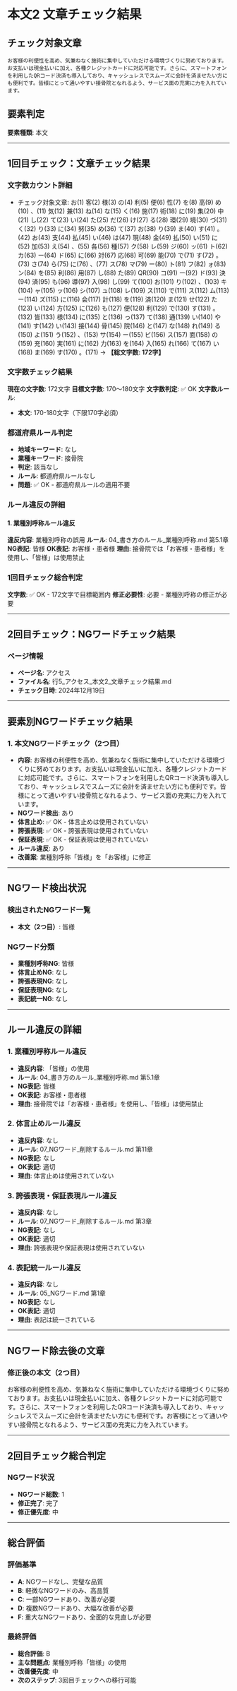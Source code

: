 # 本文2 文章チェック結果

## チェック対象文章
```
お客様の利便性を高め、気兼ねなく施術に集中していただける環境づくりに努めております。お支払いは現金払いに加え、各種クレジットカードに対応可能です。さらに、スマートフォンを利用したQRコード決済も導入しており、キャッシュレスでスムーズに会計を済ませたい方にも便利です。皆様にとって通いやすい接骨院となれるよう、サービス面の充実に力を入れています。
```

## 要素判定
**要素種類**: 本文

---

## 1回目チェック：文章チェック結果

### 文字数カウント詳細
- チェック対象文章: お(1) 客(2) 様(3) の(4) 利(5) 便(6) 性(7) を(8) 高(9) め(10) 、(11) 気(12) 兼(13) ね(14) な(15) く(16) 施(17) 術(18) に(19) 集(20) 中(21) し(22) て(23) い(24) た(25) だ(26) け(27) る(28) 環(29) 境(30) づ(31) く(32) り(33) に(34) 努(35) め(36) て(37) お(38) り(39) ま(40) す(41) 。(42) お(43) 支(44) 払(45) い(46) は(47) 現(48) 金(49) 払(50) い(51) に(52) 加(53) え(54) 、(55) 各(56) 種(57) ク(58) レ(59) ジ(60) ッ(61) ト(62) カ(63) ー(64) ド(65) に(66) 対(67) 応(68) 可(69) 能(70) で(71) す(72) 。(73) さ(74) ら(75) に(76) 、(77) ス(78) マ(79) ー(80) ト(81) フ(82) ォ(83) ン(84) を(85) 利(86) 用(87) し(88) た(89) QR(90) コ(91) ー(92) ド(93) 決(94) 済(95) も(96) 導(97) 入(98) し(99) て(100) お(101) り(102) 、(103) キ(104) ャ(105) ッ(106) シ(107) ュ(108) レ(109) ス(110) で(111) ス(112) ム(113) ー(114) ズ(115) に(116) 会(117) 計(118) を(119) 済(120) ま(121) せ(122) た(123) い(124) 方(125) に(126) も(127) 便(128) 利(129) で(130) す(131) 。(132) 皆(133) 様(134) に(135) と(136) っ(137) て(138) 通(139) い(140) や(141) す(142) い(143) 接(144) 骨(145) 院(146) と(147) な(148) れ(149) る(150) よ(151) う(152) 、(153) サ(154) ー(155) ビ(156) ス(157) 面(158) の(159) 充(160) 実(161) に(162) 力(163) を(164) 入(165) れ(166) て(167) い(168) ま(169) す(170) 。(171) → **【総文字数: 172字】**

### 文字数チェック結果
**現在の文字数**: 172文字
**目標文字数**: 170～180文字
**文字数判定**: ✅ OK
**文字数ルール**:
- **本文**: 170-180文字（下限170字必須）

### 都道府県ルール判定
- **地域キーワード**: なし
- **業種キーワード**: 接骨院
- **判定**: 該当なし
- **ルール**: 都道府県ルールなし
- **問題**: ✅ OK - 都道府県ルールの適用不要

### ルール違反の詳細

#### 1. 業種別呼称ルール違反
**違反内容**: 業種別呼称の誤用
**ルール**: 04_書き方のルール_業種別呼称.md 第5.1章
**NG表記**: 皆様
**OK表記**: お客様・患者様
**理由**: 接骨院では「お客様・患者様」を使用し、「皆様」は使用禁止

### 1回目チェック総合判定
**文字数**: ✅ OK - 172文字で目標範囲内
**修正必要性**: 必要 - 業種別呼称の修正が必要

---

## 2回目チェック：NGワードチェック結果

### ページ情報
- **ページ名**: アクセス
- **ファイル名**: 行5_アクセス_本文2_文章チェック結果.md
- **チェック日時**: 2024年12月19日

---

## 要素別NGワードチェック結果

### 1. 本文NGワードチェック（2つ目）
- **内容**: お客様の利便性を高め、気兼ねなく施術に集中していただける環境づくりに努めております。お支払いは現金払いに加え、各種クレジットカードに対応可能です。さらに、スマートフォンを利用したQRコード決済も導入しており、キャッシュレスでスムーズに会計を済ませたい方にも便利です。皆様にとって通いやすい接骨院となれるよう、サービス面の充実に力を入れています。
- **NGワード検出**: あり
- **体言止め**: ✅ OK - 体言止めは使用されていない
- **誇張表現**: ✅ OK - 誇張表現は使用されていない
- **保証表現**: ✅ OK - 保証表現は使用されていない
- **ルール違反**: あり
- **改善案**: 業種別呼称「皆様」を「お客様」に修正

---

## NGワード検出状況

### 検出されたNGワード一覧
- **本文（2つ目）**: 皆様

### NGワード分類
- **業種別呼称NG**: 皆様
- **体言止めNG**: なし
- **誇張表現NG**: なし
- **保証表現NG**: なし
- **表記統一NG**: なし

---

## ルール違反の詳細

### 1. 業種別呼称ルール違反
- **違反内容**: 「皆様」の使用
- **ルール**: 04_書き方のルール_業種別呼称.md 第5.1章
- **NG表記**: 皆様
- **OK表記**: お客様・患者様
- **理由**: 接骨院では「お客様・患者様」を使用し、「皆様」は使用禁止

### 2. 体言止めルール違反
- **違反内容**: なし
- **ルール**: 07_NGワード_削除するルール.md 第11章
- **NG表記**: なし
- **OK表記**: 適切
- **理由**: 体言止めは使用されていない

### 3. 誇張表現・保証表現ルール違反
- **違反内容**: なし
- **ルール**: 07_NGワード_削除するルール.md 第3章
- **NG表記**: なし
- **OK表記**: 適切
- **理由**: 誇張表現や保証表現は使用されていない

### 4. 表記統一ルール違反
- **違反内容**: なし
- **ルール**: 05_NGワード.md 第1章
- **NG表記**: なし
- **OK表記**: 適切
- **理由**: 表記は統一されている

---

## NGワード除去後の文章

### 修正後の本文（2つ目）
お客様の利便性を高め、気兼ねなく施術に集中していただける環境づくりに努めております。お支払いは現金払いに加え、各種クレジットカードに対応可能です。さらに、スマートフォンを利用したQRコード決済も導入しており、キャッシュレスでスムーズに会計を済ませたい方にも便利です。お客様にとって通いやすい接骨院となれるよう、サービス面の充実に力を入れています。

---

## 2回目チェック総合判定

### NGワード状況
- **NGワード総数**: 1
- **修正完了**: 完了
- **修正優先度**: 中

---

## 総合評価

### 評価基準
- **A**: NGワードなし、完璧な品質
- **B**: 軽微なNGワードのみ、高品質
- **C**: 一部NGワードあり、改善が必要
- **D**: 複数NGワードあり、大幅な改善が必要
- **F**: 重大なNGワードあり、全面的な見直しが必要

### 最終評価
- **総合評価**: B
- **主な問題点**: 業種別呼称「皆様」の使用
- **改善優先度**: 中
- **次のステップ**: 3回目チェックへの移行可能
